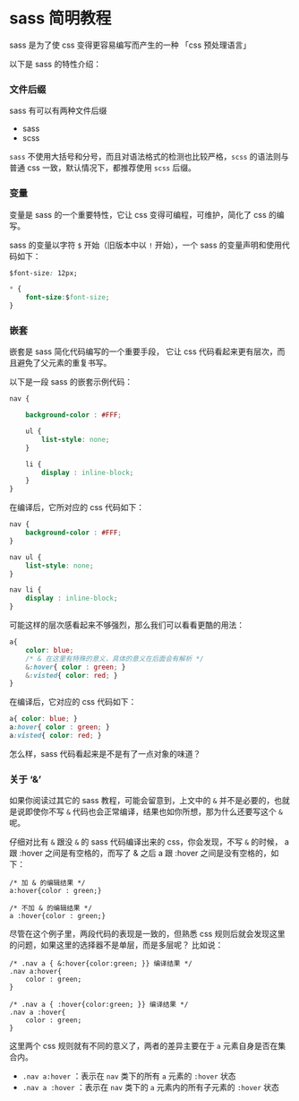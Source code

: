 # sass 简明教程

sass 是为了使 css 变得更容易编写而产生的一种 「css 预处理语言」

以下是 sass 的特性介绍：

### 文件后缀

sass 有可以有两种文件后缀
- sass
- scss

`sass` 不使用大括号和分号，而且对语法格式的检测也比较严格，`scss` 的语法则与普通 css 一致，默认情况下，都推荐使用 `scss` 后缀。

### 变量

变量是 sass 的一个重要特性，它让 css 变得可编程，可维护，简化了 css 的编写。

sass 的变量以字符 `$` 开始（旧版本中以 `!` 开始），一个 sass 的变量声明和使用代码如下：

```css
$font-size: 12px;

* {
    font-size:$font-size;
}
```

### 嵌套

嵌套是 sass 简化代码编写的一个重要手段， 它让 css 代码看起来更有层次，而且避免了父元素的重复书写。

以下是一段 sass 的嵌套示例代码：

```css
nav {

    background-color : #FFF; 

    ul {
        list-style: none;
    }

    li {
        display : inline-block;
    }
}
```

在编译后，它所对应的 css 代码如下：

```css
nav {
    background-color : #FFF;
}

nav ul {
    list-style: none;
}

nav li {
    display : inline-block;
}
```

可能这样的层次感看起来不够强烈，那么我们可以看看更酷的用法：

```css
a{
    color: blue;
    /* & 在这里有特殊的意义，具体的意义在后面会有解析 */
    &:hover{ color : green; }
    &:visted{ color: red; }
}
```

在编译后，它对应的 css 代码如下：

```css
a{ color: blue; }
a:hover{ color : green; }
a:visted{ color: red; }
```

怎么样，sass 代码看起来是不是有了一点对象的味道？

### 关于 ‘&’

如果你阅读过其它的 sass 教程，可能会留意到，上文中的 `&` 并不是必要的，也就是说即使你不写 `&` 
代码也会正常编译，结果也如你所想，那为什么还要写这个 `&` 呢。

仔细对比有 `&` 跟没 `&` 的 sass 代码编译出来的 css，你会发现，不写 `&` 的时候，
a 跟 :hover 之间是有空格的，而写了 & 之后 a 跟 :hover 之间是没有空格的，如下：

```
/* 加 & 的编辑结果 */
a:hover{color : green;}

/* 不加 & 的编辑结果 */
a :hover{color : green;}
```

尽管在这个例子里，两段代码的表现是一致的，但熟悉 css 规则后就会发现这里的问题，如果这里的选择器不是单层，而是多层呢？
比如说：

```
/* .nav a { &:hover{color:green; }} 编译结果 */
.nav a:hover{
    color : green;
}

/* .nav a { :hover{color:green; }} 编译结果 */
.nav a :hover{
    color : green;
}
```

这里两个 css 规则就有不同的意义了，两者的差异主要在于 `a` 元素自身是否在集合内。

- `.nav a:hover` ：表示在 `nav` 类下的所有 `a` 元素的 `:hover` 状态
- `.nav a :hover` ：表示在 `nav` 类下的 `a` 元素内的所有子元素的 `:hover` 状态

